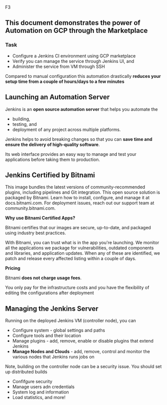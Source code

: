 
F3

## This document demonstrates the power of Automation on GCP through the Marketplace

### Task 
- Configure a Jenkins CI environment using GCP marketplace
- Verify you can manage the service through Jenkins UI, and 
- Administer the service from VM through SSH


Compared to manual configuration this automation drastically **reduces your setup time from a couple of hours/days to a few minutes**

## Launching an Automation Server
Jenkins is an **open source automation server** that helps you automate the 
- building, 
- testing, and 
- deployment of any project across multiple platforms. 

Jenkins helps to avoid breaking changes so that you can **save time and ensure the delivery of high-quality software**. 

Its web interface provides an easy way to manage and test your applications before taking them to production. 

## Jenkins Certified by Bitnami
This image bundles the latest versions of community-recommended plugins, including pipelines and Git integration. This open source solution is packaged by Bitnami. Learn how to install, configure, and manage it at docs.bitnami.com. For deployment issues, reach out our support team at community.bitnami.com.

**Why use Bitnami Certified Apps?**

Bitnami certifies that our images are secure, up-to-date, and packaged using industry best practices.

With Bitnami, you can trust what is in the app you're launching. We monitor all the applications we package for vulnerabilities, outdated components and libraries, and application updates. When any of these are identified, we patch and release every affected listing within a couple of days.

**Pricing**

Bitnami **does not charge usage fees**.

You only pay for the infrastructure costs and you have the flexibility of editing the configurations after deployment

## Managing the Jenkins Server
Running on the deployed Jenkins VM (controller node), you can
- Configure system - global settings and paths
- Configure tools and their location 
- Manage plugins - add, remove, enable or disable plugins that extend Jenkins
- **Manage Nodes and Clouds** - add, remove, control and monitor the various nodes that Jenkins runs jobs on

Note, building on the controller node can be a security issue. You should set up distributed builds

- Confifgure security
- Manage users adn credentials
- System log and information
- Load statistics, and more!

